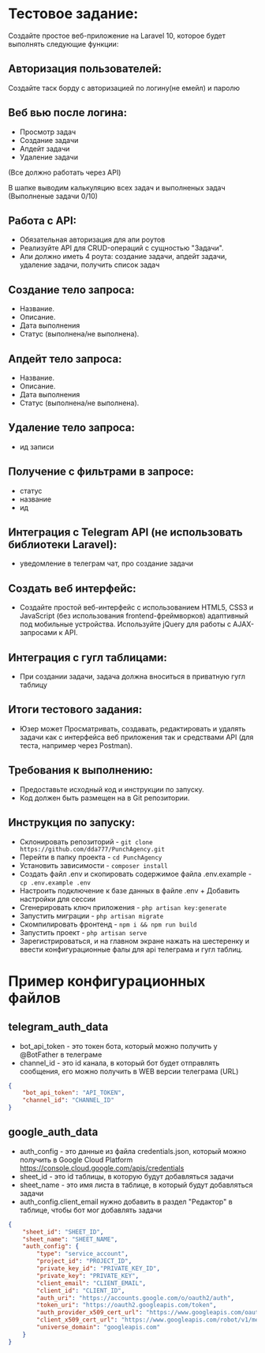 # Тестовое задание:
Создайте простое веб-приложение на Laravel 10, которое будет выполнять следующие функции:

## Авторизация пользователей:

Создайте таск борду с авторизацией по логину(не емейл) и паролю

## Веб вью после логина:
- Просмотр задач
- Создание задачи
- Апдейт задачи
- Удаление задачи

(Все должно работать через API)

В шапке выводим калькуляцию всех задач и выполненых задач (Выполненые задачи 0/10)

## Работа с API:
- Обязательная авторизация для апи роутов
- Реализуйте API для CRUD-операций с сущностью "Задачи".
- Апи должно иметь 4 роута: создание задачи, апдейт задачи, удаление задачи, получить список задач

## Создание тело запроса:
- Название.
- Описание.
- Дата выполнения
- Статус (выполнена/не выполнена).

## Апдейт тело запроса:
- Название.
- Описание.
- Дата выполнения
- Статус (выполнена/не выполнена).

## Удаление тело запроса:
- ид записи

## Получение с фильтрами в запросе:
- статус
- название
- ид

## Интеграция с Telegram API (не использовать библиотеки Laravel):
- уведомление в телеграм чат, про создание задачи

## Создать веб интерфейс:
- Создайте простой веб-интерфейс с использованием HTML5, CSS3 и JavaScript (без использования frontend-фреймворков) адаптивный под мобильные устройства.
Используйте jQuery для работы с AJAX-запросами к API.

## Интеграция с гугл таблицами:
- При создании задачи, задача должна вноситься в приватную гугл таблицу

## Итоги тестового задания:
- Юзер может Просматривать, создавать, редактировать и удалять задачи как с интерфейса веб приложения так и средствами API (для теста, например через Postman).

## Требования к выполнению:
- Предоставьте исходный код и инструкции по запуску.
- Код должен быть размещен на в Git репозитории.




## Инструкция по запуску:

- Склонировать репозиторий - `git clone https://github.com/dda777/PunchAgency.git`
- Перейти в папку проекта - `cd PunchAgency`
- Установить зависимости - `composer install`
- Создать файл .env и скопировать содержимое файла .env.example - `cp .env.example .env`
- Настроить подключение к базе данных в файле .env + Добавить настройки для сессии
- Сгенерировать ключ приложения - `php artisan key:generate`
- Запустить миграции - `php artisan migrate`
- Скомпилировать фронтенд - `npm i && npm run build`
- Запустить проект - `php artisan serve`
- Зарегистрироваться, и на главном экране нажать на шестеренку и ввести конфигурационные фалы для api телеграма и гугл таблиц.
 
# Пример конфигурационных файлов

## telegram_auth_data
- bot_api_token - это токен бота, который можно получить у @BotFather в телеграме
- channel_id - это id канала, в который бот будет отправлять сообщения, его можно получить в WEB версии телеграма (URL)
```json
{
    "bot_api_token": "API_TOKEN",
    "channel_id": "CHANNEL_ID"
}	
```
## google_auth_data

- auth_config - это данные из файла credentials.json, который можно получить в Google Cloud Platform https://console.cloud.google.com/apis/credentials
- sheet_id - это id таблицы, в которую будут добавляться задачи
- sheet_name - это имя листа в таблице, в который будут добавляться задачи
- auth_config.client_email нужно добавить в раздел "Редактор" в таблице, чтобы бот мог добавлять задачи
```json
{
    "sheet_id": "SHEET_ID",
    "sheet_name": "SHEET_NAME",
    "auth_config": {
        "type": "service_account",
        "project_id": "PROJECT_ID",
        "private_key_id": "PRIVATE_KEY_ID",
        "private_key": "PRIVATE_KEY",
        "client_email": "CLIENT_EMAIL",
        "client_id": "CLIENT_ID",
        "auth_uri": "https://accounts.google.com/o/oauth2/auth",
        "token_uri": "https://oauth2.googleapis.com/token",
        "auth_provider_x509_cert_url": "https://www.googleapis.com/oauth2/v1/certs",
        "client_x509_cert_url": "https://www.googleapis.com/robot/v1/metadata/x509/punchagency%40denis-209009.iam.gserviceaccount.com",
        "universe_domain": "googleapis.com"
    }
}
```

